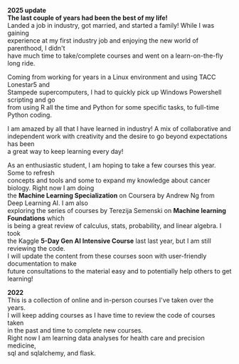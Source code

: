 __2025 update__  
__The last couple of years had been the best of my life!__   
Landed a job in industry, got married, and started a family! While I was gaining  
experience at my first industry job and enjoying the new world of parenthood, I didn't  
have much time to take/complete courses and went on a learn-on-the-fly long ride.  

Coming from working for years in a Linux environment and using TACC Lonestar5 and  
Stampede supercomputers, I had to quickly pick up Windows Powershell scripting and go  
from using R all the time and Python for some specific tasks, to full-time Python coding.  

I am amazed by all that I have learned in industry! A mix of collaborative and   
independent work with creativity and the desire to go beyond expectations has been  
a great way to keep learning every day!  

As an enthusiastic student, I am hoping to take a few courses this year. Some to refresh  
concepts and tools and some to expand my knowledge about cancer biology. Right now I am doing  
the __Machine Learning Specialization__ on Coursera by Andrew Ng from Deep Learning AI. I am also  
exploring the series of courses by Terezija Semenski on __Machine learning Foundations__ which  
is being a great review of calculus, stats, probability, and linear algebra. I took  
the Kaggle __5-Day Gen AI Intensive Course__ last last year, but I am still reviewing the code.  
I will update the content from these courses soon with user-friendly documentation to make  
future consultations to the material easy and to potentially help others to get learning!



  
__2022__  
This is a collection of online and in-person courses I've taken over the years.  
I will keep adding courses as I have time to review the code of courses taken  
in the past and time to complete new courses.  
Right now I am learning data analyses for health care and precision medicine,  
sql and sqlalchemy, and flask.  



